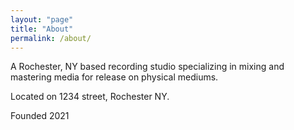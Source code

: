 ```yaml
---
layout: "page"
title: "About"
permalink: /about/
---
```


A Rochester, NY based recording studio specializing in mixing and mastering
media for release on physical mediums.

Located on 1234 street, Rochester NY.

Founded 2021
